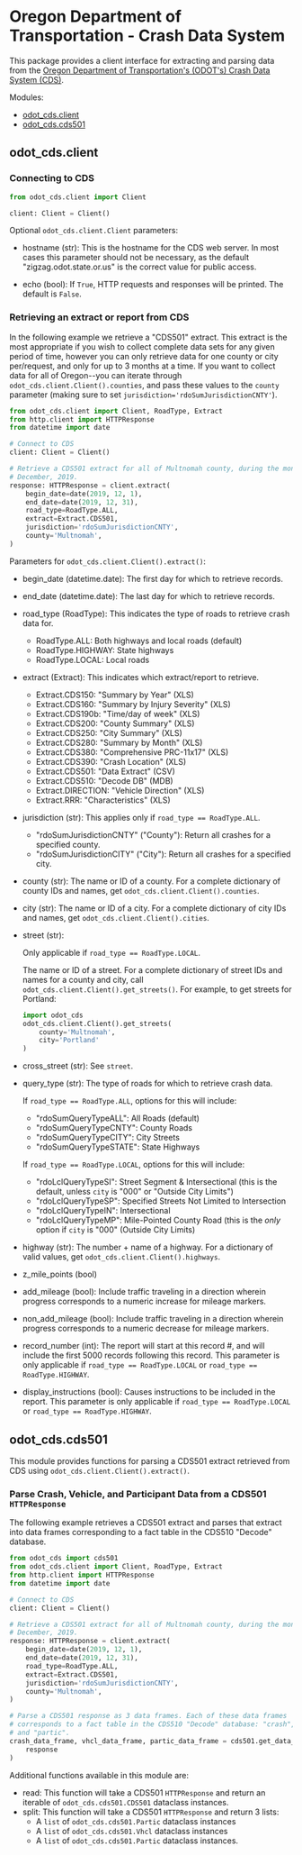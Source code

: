 # Oregon Department of Transportation - Crash Data System

This package provides a client interface for extracting and parsing data from 
the [Oregon Department of Transportation's (ODOT's) Crash Data System (CDS)](
https://zigzag.odot.state.or.us).

Modules:

- [odot_cds.client](#odot-cds-client)
- [odot_cds.cds501](#odot-cds-cds501)

## <a name="odot-cds-client">odot_cds.client</a>

### Connecting to CDS

```python
from odot_cds.client import Client

client: Client = Client()
```

Optional `odot_cds.client.Client` parameters:

- hostname (str): This is the hostname for the CDS web server. In most cases 
  this parameter should not be necessary, as the default 
  "zigzag.odot.state.or.us" is the correct value for public access.
  
- echo (bool): If `True`, HTTP requests and responses will be printed. The
  default is `False`.
  
 ### Retrieving an extract or report from CDS

In the following example we retrieve a "CDS501" extract. This extract is the 
most appropriate if you wish to collect complete data sets for any given period
of time, however you can only retrieve data for one county or city per/request,
and only for up to 3 months at a time. If you want to collect data for all of 
Oregon--you can iterate through `odot_cds.client.Client().counties`, and pass
these values to the `county` parameter (making sure to set 
`jurisdiction='rdoSumJurisdictionCNTY'`).
```python
from odot_cds.client import Client, RoadType, Extract
from http.client import HTTPResponse
from datetime import date

# Connect to CDS
client: Client = Client()

# Retrieve a CDS501 extract for all of Multnomah county, during the month of 
# December, 2019.
response: HTTPResponse = client.extract(
    begin_date=date(2019, 12, 1),
    end_date=date(2019, 12, 31),
    road_type=RoadType.ALL,
    extract=Extract.CDS501,
    jurisdiction='rdoSumJurisdictionCNTY',
    county='Multnomah',
)
```

Parameters for `odot_cds.client.Client().extract()`:

- begin_date (datetime.date):
  The first day for which to retrieve records.

- end_date (datetime.date):
  The last day for which to retrieve records.

- road_type (RoadType):
  This indicates the type of roads to retrieve crash data for.

  - RoadType.ALL: Both highways and local roads (default)
  - RoadType.HIGHWAY: State highways
  - RoadType.LOCAL: Local roads

- extract (Extract):
  This indicates which extract/report to retrieve.

  - Extract.CDS150: "Summary by Year" (XLS)
  - Extract.CDS160: "Summary by Injury Severity" (XLS)
  - Extract.CDS190b: "Time/day of week" (XLS)
  - Extract.CDS200: "County Summary" (XLS)
  - Extract.CDS250: "City Summary" (XLS)
  - Extract.CDS280: "Summary by Month" (XLS)
  - Extract.CDS380: "Comprehensive PRC-11x17" (XLS)
  - Extract.CDS390: "Crash Location" (XLS)
  - Extract.CDS501: "Data Extract" (CSV)
  - Extract.CDS510: "Decode DB" (MDB)
  - Extract.DIRECTION: "Vehicle Direction" (XLS)
  - Extract.RRR: "Characteristics" (XLS)
  
- jurisdiction (str):
  This applies only if `road_type == RoadType.ALL`.
  
  - "rdoSumJurisdictionCNTY" ("County"):
    Return all crashes for a specified county.
  - "rdoSumJurisdictionCITY" ("City"):
    Return all crashes for a specified city.

- county (str):
  The name or ID of a county. For a complete dictionary of county IDs
  and names, get `odot_cds.client.Client().counties`.

- city (str):
  The name or ID of a city. For a complete dictionary of city IDs
  and names, get `odot_cds.client.Client().cities`.

- street (str):

  Only applicable if `road_type == RoadType.LOCAL`.

  The name or ID of a street. For a complete dictionary of street IDs
  and names for a county and city, call 
  `odot_cds.client.Client().get_streets()`. For example, to get streets for 
  Portland:
   
  ```python
  import odot_cds
  odot_cds.client.Client().get_streets(
      county='Multnomah',
      city='Portland'
  )
  ```

- cross_street (str):
  See `street`.

- query_type (str):
  The type of roads for which to retrieve crash data.

  If `road_type == RoadType.ALL`, options for this will include:

  - "rdoSumQueryTypeALL": All Roads (default)
  - "rdoSumQueryTypeCNTY": County Roads
  - "rdoSumQueryTypeCITY": City Streets
  - "rdoSumQueryTypeSTATE": State Highways

  If `road_type == RoadType.LOCAL`, options for this will include:

  - "rdoLclQueryTypeSI": Street Segment & Intersectional (this is the
    default, unless `city` is "000" or "Outside City Limits")
  - "rdoLclQueryTypeSP": Specified Streets Not Limited to Intersection
  - "rdoLclQueryTypeIN": Intersectional
  - "rdoLclQueryTypeMP": Mile-Pointed County Road (this is the *only*
    option if `city` is "000" (Outside City Limits)

- highway (str):
  The number + name of a highway. For a dictionary of valid values,
  get `odot_cds.client.Client().highways`.

- z_mile_points (bool)

- add_mileage (bool):
  Include traffic traveling in a direction wherein progress corresponds
  to a numeric increase for mileage markers.

- non_add_mileage (bool):
  Include traffic traveling in a direction wherein progress corresponds
  to a numeric decrease for mileage markers.

- record_number (int):
  The report will start at this record #, and will include the first
  5000 records following this record. This parameter is only applicable
  if `road_type == RoadType.LOCAL` or `road_type == RoadType.HIGHWAY`.

- display_instructions (bool):
  Causes instructions to be included in the report. This parameter is
  only applicable if `road_type == RoadType.LOCAL` or
  `road_type == RoadType.HIGHWAY`.


## <a name="odot-cds-cds501">odot_cds.cds501</a>

This module provides functions for parsing a CDS501 extract retrieved from CDS
using `odot_cds.client.Client().extract()`.

### Parse Crash, Vehicle, and Participant Data from a CDS501 `HTTPResponse`

The following example retrieves a CDS501 extract and parses that extract into
data frames corresponding to a fact table in the CDS510 "Decode" database.
```python
from odot_cds import cds501
from odot_cds.client import Client, RoadType, Extract
from http.client import HTTPResponse
from datetime import date

# Connect to CDS
client: Client = Client()

# Retrieve a CDS501 extract for all of Multnomah county, during the month of 
# December, 2019.
response: HTTPResponse = client.extract(
    begin_date=date(2019, 12, 1),
    end_date=date(2019, 12, 31),
    road_type=RoadType.ALL,
    extract=Extract.CDS501,
    jurisdiction='rdoSumJurisdictionCNTY',
    county='Multnomah',
)

# Parse a CDS501 response as 3 data frames. Each of these data frames 
# corresponds to a fact table in the CDS510 "Decode" database: "crash", "vhcl",
# and "partic".
crash_data_frame, vhcl_data_frame, partic_data_frame = cds501.get_data_frames(
    response
)
```

Additional functions available in this module are:
- read: This function will take a CDS501 `HTTPResponse` and return an iterable 
  of `odot_cds.cds501.CDS501` dataclass instances.
- split: This function will take a CDS501 `HTTPResponse` and return 3 lists:
  - A `list` of `odot_cds.cds501.Partic` dataclass instances
  - A `list` of `odot_cds.cds501.Vhcl` dataclass instances
  - A `list` of `odot_cds.cds501.Partic` dataclass instances.
